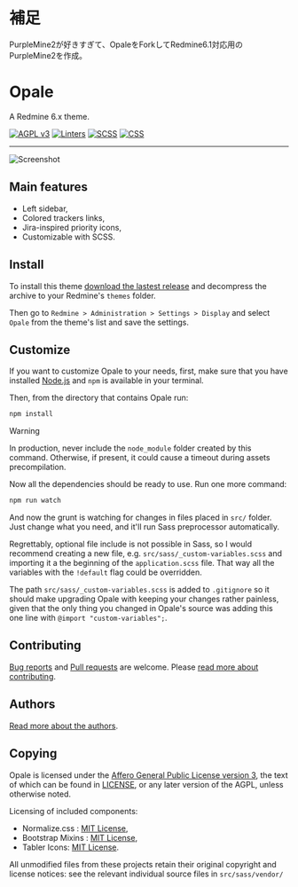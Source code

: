 補足
===
PurpleMine2が好きすぎて、OpaleをForkしてRedmine6.1対応用のPurpleMine2を作成。

Opale
=====

A Redmine 6.x theme.

[![AGPL v3](https://img.shields.io/badge/License-AGPL%20v3-blue.svg)](https://www.gnu.org/licenses/agpl-3.0)
[![Linters](https://github.com/gagnieray/opale/actions/workflows/lint.yml/badge.svg)](https://github.com/gagnieray/opale/actions/workflows/lint.yml)
[![SCSS](https://img.shields.io/badge/SCSS%20code%20style-Standard-brightgreen.svg)](https://github.com/stylelint-scss/stylelint-config-standard-scss)
[![CSS](https://img.shields.io/badge/CSS%20code%20style-SMACSS-brightgreen.svg)](https://github.com/cahamilton/stylelint-config-property-sort-order-smacss)

---

![Screenshot](./screenshots/issues.png)

## Main features

* Left sidebar,
* Colored trackers links,
* Jira-inspired priority icons,
* Customizable with SCSS.

## Install

To install this theme [download the lastest release](https://github.com/gagnieray/opale/archive/redmine-6.x.zip) and decompress the archive to your Redmine's `themes` folder.

Then go to `Redmine > Administration > Settings > Display` and select `Opale` from the theme's list and save the settings.

## Customize

If you want to customize Opale to your needs, first, make sure that you have installed [Node.js](https://nodejs.org/) and `npm` is available in your terminal.

Then, from the directory that contains Opale run:

```bash
npm install
```

> [!WARNING]
> In production, never include the `node_module` folder created by this command. Otherwise, if present, it could cause a timeout during assets precompilation.

Now all the dependencies should be ready to use. Run one more command:

```bash
npm run watch
```

And now the grunt is watching for changes in files placed in `src/` folder. Just change what you need, and it'll run Sass preprocessor automatically.

Regrettably, optional file include is not possible in Sass, so I would recommend creating a new file, e.g. `src/sass/_custom-variables.scss` and importing it a the beginning of the `application.scss` file. That way all the variables with the `!default` flag could be overridden.

The path `src/sass/_custom-variables.scss` is added to `.gitignore` so it should make upgrading Opale with keeping your changes rather painless, given that the only thing you changed in Opale's source was adding this one line with `@import "custom-variables";`.

## Contributing

[Bug reports](https://github.com/gagnieray/opale/issues) and [Pull requests](https://github.com/gagnieray/opale/pulls) are welcome.
Please [read more about contributing](./CONTRIBUTING.md).

## Authors

[Read more about the authors](./AUTHORS.md).

## Copying

Opale is licensed under the [Affero General Public License version 3](https://www.gnu.org/licenses/agpl-3.0), the text of which can be found in [LICENSE](./LICENSE), or any later version of the AGPL, unless otherwise noted.

Licensing of included components:
* Normalize.css : [MIT License](https://github.com/necolas/normalize.css/blob/master/LICENSE.md),
* Bootstrap Mixins : [MIT License](https://github.com/twbs/bootstrap/blob/main/LICENSE),
* Tabler Icons: [MIT License](https://github.com/tabler/tabler-icons/blob/main/LICENSE).

All unmodified files from these projects retain their original copyright and license notices: see the relevant individual source files in `src/sass/vendor/`
